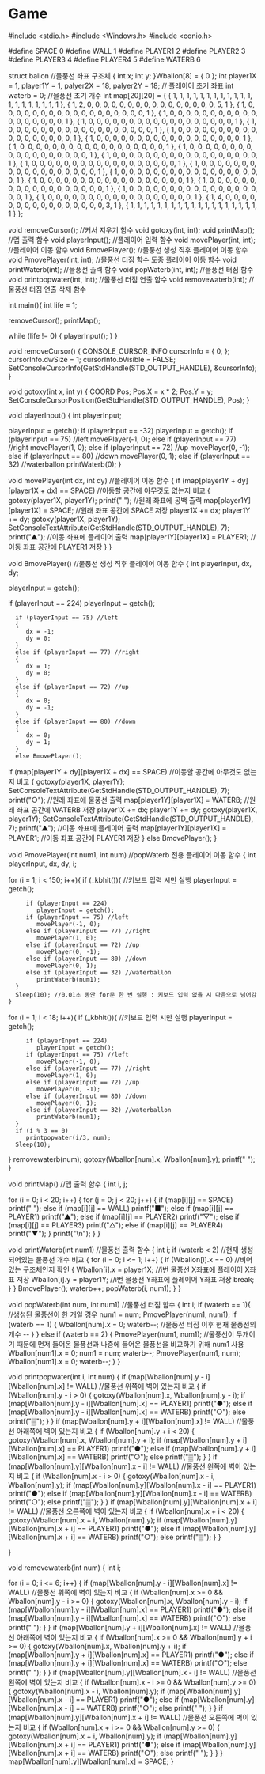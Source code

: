 # Game

#include <stdio.h>
#include <Windows.h>
#include <conio.h>

#define SPACE 0
#define WALL 1
#define PLAYER1 2
#define PLAYER2 3
#define PLAYER3 4
#define PLAYER4 5
#define WATERB 6

struct ballon //물풍선 좌표 구조체
{
   int x; int y;
}Wballon[8] = { 0 };
int player1X = 1, player1Y = 1, palyer2X = 18, palyer2Y = 18; // 플레이어 초기 좌표
int waterb = 0; //물풍선 초기 개수
int map[20][20] = {
   { 1, 1, 1, 1, 1, 1, 1, 1, 1, 1, 1, 1, 1, 1, 1, 1, 1, 1, 1, 1 },
   { 1, 2, 0, 0, 0, 0, 0, 0, 0, 0, 0, 0, 0, 0, 0, 0, 0, 0, 5, 1 },
   { 1, 0, 0, 0, 0, 0, 0, 0, 0, 0, 0, 0, 0, 0, 0, 0, 0, 0, 0, 1 },
   { 1, 0, 0, 0, 0, 0, 0, 0, 0, 0, 0, 0, 0, 0, 0, 0, 0, 0, 0, 1 },
   { 1, 0, 0, 0, 0, 0, 0, 0, 0, 0, 0, 0, 0, 0, 0, 0, 0, 0, 0, 1 },
   { 1, 0, 0, 0, 0, 0, 0, 0, 0, 0, 0, 0, 0, 0, 0, 0, 0, 0, 0, 1 },
   { 1, 0, 0, 0, 0, 0, 0, 0, 0, 0, 0, 0, 0, 0, 0, 0, 0, 0, 0, 1 },
   { 1, 0, 0, 0, 0, 0, 0, 0, 0, 0, 0, 0, 0, 0, 0, 0, 0, 0, 0, 1 },
   { 1, 0, 0, 0, 0, 0, 0, 0, 0, 0, 0, 0, 0, 0, 0, 0, 0, 0, 0, 1 },
   { 1, 0, 0, 0, 0, 0, 0, 0, 0, 0, 0, 0, 0, 0, 0, 0, 0, 0, 0, 1 },
   { 1, 0, 0, 0, 0, 0, 0, 0, 0, 0, 0, 0, 0, 0, 0, 0, 0, 0, 0, 1 },
   { 1, 0, 0, 0, 0, 0, 0, 0, 0, 0, 0, 0, 0, 0, 0, 0, 0, 0, 0, 1 },
   { 1, 0, 0, 0, 0, 0, 0, 0, 0, 0, 0, 0, 0, 0, 0, 0, 0, 0, 0, 1 },
   { 1, 0, 0, 0, 0, 0, 0, 0, 0, 0, 0, 0, 0, 0, 0, 0, 0, 0, 0, 1 },
   { 1, 0, 0, 0, 0, 0, 0, 0, 0, 0, 0, 0, 0, 0, 0, 0, 0, 0, 0, 1 },
   { 1, 0, 0, 0, 0, 0, 0, 0, 0, 0, 0, 0, 0, 0, 0, 0, 0, 0, 0, 1 },
   { 1, 0, 0, 0, 0, 0, 0, 0, 0, 0, 0, 0, 0, 0, 0, 0, 0, 0, 0, 1 },
   { 1, 0, 0, 0, 0, 0, 0, 0, 0, 0, 0, 0, 0, 0, 0, 0, 0, 0, 0, 1 },
   { 1, 4, 0, 0, 0, 0, 0, 0, 0, 0, 0, 0, 0, 0, 0, 0, 0, 0, 3, 1 },
   { 1, 1, 1, 1, 1, 1, 1, 1, 1, 1, 1, 1, 1, 1, 1, 1, 1, 1, 1, 1 }
};

void removeCursor(); //커서 지우기 함수
void gotoxy(int, int);
void printMap(); //맵 출력 함수
void playerInput(); //플레이어 입력 함수
void movePlayer(int, int); //플레이어 이동 함수
void BmovePlayer(); //물풍선 생성 직후 플레이어 이동 함수
void PmovePlayer(int, int); //물풍선 터짐 함수 도중 플레이어 이동 함수
void printWaterb(int); //물풍선 출력 함수
void popWaterb(int, int); //물풍선 터짐 함수
void printpopwater(int, int); //물풍선 터짐 연출 함수
void removewaterb(int); //물풍선 터짐 연출 삭제 함수

int main(){
   int life = 1;

   removeCursor();
   printMap();

   while (life != 0)
   {
      playerInput();
   }
}

void removeCursor()
{
   CONSOLE_CURSOR_INFO cursorInfo = { 0, };
   cursorInfo.dwSize = 1;
   cursorInfo.bVisible = FALSE;
   SetConsoleCursorInfo(GetStdHandle(STD_OUTPUT_HANDLE), &cursorInfo);
}

void gotoxy(int x, int y)
{
   COORD Pos;
   Pos.X = x * 2;
   Pos.Y = y;
   SetConsoleCursorPosition(GetStdHandle(STD_OUTPUT_HANDLE), Pos);
}

void playerInput()
{
   int playerInput;

   playerInput = getch();
   if (playerInput == -32)
      playerInput = getch();
   if (playerInput == 75) //left
      movePlayer(-1, 0);
   else if (playerInput == 77) //right
      movePlayer(1, 0);
   else if (playerInput == 72) //up
      movePlayer(0, -1);
   else if (playerInput == 80) //down
      movePlayer(0, 1);
   else if (playerInput == 32) //waterballon
      printWaterb(0);
}

void movePlayer(int dx, int dy)   //플레이어 이동 함수
{
   if (map[player1Y + dy][player1X + dx] == SPACE) //이동할 공간에 아무것도 없는지 비교
   {
      gotoxy(player1X, player1Y);
      printf("  "); //원래 좌표에 공백 출력
      map[player1Y][player1X] = SPACE; //원래 좌표 공간에 SPACE 저장
      player1X += dx;
      player1Y += dy;
      gotoxy(player1X, player1Y);
      SetConsoleTextAttribute(GetStdHandle(STD_OUTPUT_HANDLE), 7);
      printf("▲"); //이동 좌표에 플레이어 출력
      map[player1Y][player1X] = PLAYER1; //이동 좌표 공간에 PLAYER1 저장
   }
}

void BmovePlayer() //물풍선 생성 직후 플레이어 이동 함수
{
   int playerInput, dx, dy;

   playerInput = getch();

   if (playerInput == 224)
      playerInput = getch();

      if (playerInput == 75) //left
      {
         dx = -1;
         dy = 0;
      }
      else if (playerInput == 77) //right
      {
         dx = 1;
         dy = 0;
      }
      else if (playerInput == 72) //up
      {
         dx = 0;
         dy = -1;
      }
      else if (playerInput == 80) //down
      {
         dx = 0;
         dy = 1;
      }
      else BmovePlayer();

   if (map[player1Y + dy][player1X + dx] == SPACE) //이동할 공간에 아무것도 없는지 비교
   {
      gotoxy(player1X, player1Y);
      SetConsoleTextAttribute(GetStdHandle(STD_OUTPUT_HANDLE), 7);
      printf("○"); //원래 좌표에 물풍선 출력
      map[player1Y][player1X] = WATERB; //원래 좌표 공간에 WATERB 저장
      player1X += dx;
      player1Y += dy;
      gotoxy(player1X, player1Y);
      SetConsoleTextAttribute(GetStdHandle(STD_OUTPUT_HANDLE), 7);
      printf("▲"); //이동 좌표에 플레이어 출력
      map[player1Y][player1X] = PLAYER1; //이동 좌표 공간에 PLAYER1 저장
   }
   else BmovePlayer();
}

void PmovePlayer(int num1, int num) //popWaterb 전용 플레이어 이동 함수
{
   int playerInput, dx, dy, i;

   for (i = 1; i < 150; i++){
      if (_kbhit()){ //키보드 입력 시만 실행
         playerInput = getch();

         if (playerInput == 224)
            playerInput = getch();
         if (playerInput == 75) //left
            movePlayer(-1, 0);
         else if (playerInput == 77) //right
            movePlayer(1, 0);
         else if (playerInput == 72) //up
            movePlayer(0, -1);
         else if (playerInput == 80) //down
            movePlayer(0, 1);
         else if (playerInput == 32) //waterballon
            printWaterb(num1);
      }
      Sleep(10); //0.01초 동안 for문 한 번 실행 : 키보드 입력 없을 시 다음으로 넘어감
    }
   for (i = 1; i < 18; i++){
      if (_kbhit()){ //키보드 입력 시만 실행
         playerInput = getch();

         if (playerInput == 224)
            playerInput = getch();
         if (playerInput == 75) //left
            movePlayer(-1, 0);
         else if (playerInput == 77) //right
            movePlayer(1, 0);
         else if (playerInput == 72) //up
            movePlayer(0, -1);
         else if (playerInput == 80) //down
            movePlayer(0, 1);
         else if (playerInput == 32) //waterballon
            printWaterb(num1);
      }
      if (i % 3 == 0)
         printpopwater(i/3, num);
      Sleep(10);
   }
   removewaterb(num);
   gotoxy(Wballon[num].x, Wballon[num].y); printf("  ");
}

void printMap() //맵 출력 함수
{
   int i, j;

   for (i = 0; i < 20; i++)
   {
      for (j = 0; j < 20; j++)
      {
         if (map[i][j] == SPACE)
            printf("  ");
         else if (map[i][j] == WALL)
            printf("■");
         else if (map[i][j] == PLAYER1)
            printf("▲");
         else if (map[i][j] == PLAYER2)
            printf("▽");
         else if (map[i][j] == PLAYER3)
            printf("△");
         else if (map[i][j] == PLAYER4)
            printf("▼");
      }
      printf("\n");
   }
}   

void printWaterb(int num1) //물풍선 출력 함수
{
   int i;
   if (waterb < 2) //현재 생성되어있는 물풍선 개수 비교
   {
      for (i = 0; i <= 1; i++)
      {
         if (Wballon[i].x == 0) //비어있는 구조체인지 확인
         {
            Wballon[i].x = player1X; //i번 물풍선 X좌표에 플레이어 X좌표 저장
            Wballon[i].y = player1Y; //i번 물풍선 Y좌표에 플레이어 Y좌표 저장
            break;
         }
      }
      BmovePlayer();
      waterb++;
      popWaterb(i, num1);
   }
}

void popWaterb(int num, int num1) //물풍선 터짐 함수
{ 
   int i;
   if (waterb == 1){ //생성된 물풍선이 한 개일 경우
      num1 = num; 
      PmovePlayer(num1, num1);
      if (waterb == 1)
      {
         Wballon[num].x = 0;
         waterb--; //물풍선 터짐 이후 현재 물풍선의 개수 --
      }
   }
   else if (waterb == 2)
   {
      PmovePlayer(num1, num1); //물풍선이 두개이기 때문에 먼저 들어온 물풍선과 나중에 들어온 물풍선을 비교하기 위해 num1 사용
      Wballon[num1].x = 0;
      num1 = num;
      waterb--;
      PmovePlayer(num1, num);
      Wballon[num1].x = 0;
      waterb--;
   }
}

void printpopwater(int i, int num)
{
   if (map[Wballon[num].y - i][Wballon[num].x] != WALL) //물풍선 위쪽에 벽이 있는지 비교
   {
      if (Wballon[num].y - i > 0)
      {
         gotoxy(Wballon[num].x, Wballon[num].y - i);
         if (map[Wballon[num].y - i][Wballon[num].x] == PLAYER1)
            printf("●");
         else if (map[Wballon[num].y - i][Wballon[num].x] == WATERB)
            printf("○");
         else printf("▒");
      }
   }
   if (map[Wballon[num].y + i][Wballon[num].x] != WALL) //물풍선 아래쪽에 벽이 있는지 비교
   {
      if (Wballon[num].y + i < 20)
      {
         gotoxy(Wballon[num].x, Wballon[num].y + i);
         if (map[Wballon[num].y + i][Wballon[num].x] == PLAYER1)
            printf("●");
         else if (map[Wballon[num].y + i][Wballon[num].x] == WATERB)
            printf("○");
         else printf("▒");
      }
   }
   if (map[Wballon[num].y][Wballon[num].x - i] != WALL) //물풍선 왼쪽에 벽이 있는지 비교
   {
      if (Wballon[num].x - i > 0)
      {
         gotoxy(Wballon[num].x - i, Wballon[num].y);
         if (map[Wballon[num].y][Wballon[num].x - i] == PLAYER1)
            printf("●");
         else if (map[Wballon[num].y][Wballon[num].x - i] == WATERB)
            printf("○");
         else printf("▒");
      }
   }
   if (map[Wballon[num].y][Wballon[num].x + i] != WALL) //물풍선 오른쪽에 벽이 있는지 비교
   {
      if (Wballon[num].x + i < 20)
      {
         gotoxy(Wballon[num].x + i, Wballon[num].y);
         if (map[Wballon[num].y][Wballon[num].x + i] == PLAYER1)
            printf("●");
         else if (map[Wballon[num].y][Wballon[num].x + i] == WATERB)
            printf("○");
         else printf("▒");
      }
   }

}

void removewaterb(int num)
{
   int i;

   for (i = 0; i <= 6; i++)
   {
      if (map[Wballon[num].y - i][Wballon[num].x] != WALL) //물풍선 위쪽에 벽이 있는지 비교
      {
         if (Wballon[num].x >= 0 && Wballon[num].y - i >= 0)
         {
            gotoxy(Wballon[num].x, Wballon[num].y - i);
            if (map[Wballon[num].y - i][Wballon[num].x] == PLAYER1)
               printf("●");
            else if (map[Wballon[num].y - i][Wballon[num].x] == WATERB)
               printf("○");
            else printf(" ");
         }
      }
      if (map[Wballon[num].y + i][Wballon[num].x] != WALL) //물풍선 아래쪽에 벽이 있는지 비교
      {
         if (Wballon[num].x >= 0 && Wballon[num].y + i >= 0)
         {
            gotoxy(Wballon[num].x, Wballon[num].y + i);
            if (map[Wballon[num].y + i][Wballon[num].x] == PLAYER1)
               printf("●");
            else if (map[Wballon[num].y + i][Wballon[num].x] == WATERB)
               printf("○");
            else printf(" ");
         }
      }
      if (map[Wballon[num].y][Wballon[num].x - i] != WALL) //물풍선 왼쪽에 벽이 있는지 비교
      {
         if (Wballon[num].x - i >= 0 && Wballon[num].y >= 0)
         {
            gotoxy(Wballon[num].x - i, Wballon[num].y);
            if (map[Wballon[num].y][Wballon[num].x - i] == PLAYER1)
               printf("●");
            else if (map[Wballon[num].y][Wballon[num].x - i] == WATERB)
               printf("○");
            else printf(" ");
         }
      }
      if (map[Wballon[num].y][Wballon[num].x + i] != WALL) //물풍선 오른쪽에 벽이 있는지 비교
      {
         if (Wballon[num].x + i >= 0 && Wballon[num].y >= 0)
         {
            gotoxy(Wballon[num].x + i, Wballon[num].y);
            if (map[Wballon[num].y][Wballon[num].x + i] == PLAYER1)
               printf("●");
            else if (map[Wballon[num].y][Wballon[num].x + i] == WATERB)
               printf("○");
            else printf(" ");
         }
      }
   }
   map[Wballon[num].y][Wballon[num].x] = SPACE;
}